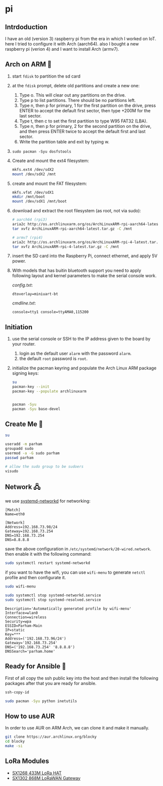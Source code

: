 # pi

## Intrdoduction

I have an old (version 3) raspberry pi from the era in which I worked on IoT. here I tried to configure it with Arch (aarch64).
also I bought a new raspberry pi (verion 4) and I want to install Arch (armv7).

## Arch on ARM 💪

1. start `fdisk` to partition the sd card
2. at the `fdisk` prompt, delete old partitions and create a new one:
   1. Type o. This will clear out any partitions on the drive.
   2. Type p to list partitions. There should be no partitions left.
   3. Type n, then p for primary, 1 for the first partition on the drive, press ENTER to accept the default first sector, then type +200M for the last sector.
   4. Type t, then c to set the first partition to type W95 FAT32 (LBA).
   5. Type n, then p for primary, 2 for the second partition on the drive, and then press ENTER twice to accept the default first and last sector.
   6. Write the partition table and exit by typing w.
3. `sudo pacman -Syu dosfstools`
4. Create and mount the ext4 filesystem:

   ```sh
   mkfs.ext4 /dev/sdX2
   mount /dev/sdX2 /mnt
   ```

5. create and mount the FAT filesystem:

   ```sh
   mkfs.vfat /dev/sdX1
   mkdir /mnt/boot
   mount /dev/sdX1 /mnt/boot
   ```

6. download and extract the root filesystem (as root, not via sudo):

   ```sh
   # aarch64 (rpi3)
   aria2c http://os.archlinuxarm.org/os/ArchLinuxARM-rpi-aarch64-latest.tar.gz
   tar xvfz ArchLinuxARM-rpi-aarch64-latest.tar.gz -C /mnt
   ```

   ```sh
   # armv7 (rpi4)
   aria2c http://os.archlinuxarm.org/os/ArchLinuxARM-rpi-4-latest.tar.gz
   tar xvfz ArchLinuxARM-rpi-4-latest.tar.gz -C /mnt
   ```

7. insert the SD card into the Raspberry Pi, connect ethernet, and apply 5V power.
8. With models that has buitin bluetooth support you need to apply following layout and kernel parameters to make the serial console work.

   _config.txt_:

   ```
   dtoverlay=miniuart-bt
   ```

   _cmdline.txt_:

   ```
   console=tty1 console=ttyAMA0,115200
   ```

## Initiation

1. use the serial console or SSH to the IP address given to the board by your router.
   1. login as the default user `alarm` with the password `alarm`.
   2. the default `root` password is `root`.
2. initialize the pacman keyring and populate the Arch Linux ARM package signing keys:

   ```sh
   su
   pacman-key --init
   pacman-key --populate archlinuxarm


   pacman -Syu
   pacman -Syu base-devel
   ```

## Create Me 🐼

```sh
su

useradd -m parham
groupadd sudo
usermod -a -G sudo parham
passwd parham

# allow the sudo group to be sudoers
visudo
```

## Network 🖧

we use [systemd-networkd](https://wiki.archlinux.org/title/Systemd-networkd) for networking:

```
[Match]
Name=eth0

[Network]
Address=192.168.73.98/24
Gateway=192.168.73.254
DNS=192.168.73.254
DNS=8.8.8.8
```

save the above configuration in `/etc/systemd/network/20-wired.network`. then enable it with the following command:

```sh
sudo systemctl restart systemd-networkd
```

if you want to have the wifi, you can use `wifi-menu` to generate `netctl` profile and then configurate it.

```sh
sudo wifi-menu

sudo systemctl stop systemd-networkd.service
sudo systemctl stop systemd-resolved.service
```

```
Description='Automatically generated profile by wifi-menu'
Interface=wlan0
Connection=wireless
Security=wpa
ESSID=Parham-Main
IP=static
Key=***
Address=('192.168.73.96/24')
Gateway='192.168.73.254'
DNS=('192.168.73.254' '8.8.8.8')
DNSSearch='parham.home'
```

## Ready for Ansible 🚀

First of all copy the ssh public key into the host and then install the following packages after that you are ready for ansible.

```sh
ssh-copy-id
```

```sh
sudo pacman -Syu python inetutils
```

## How to use AUR

In order to use AUR on ARM Arch, we can clone it and make it manually.

```sh
git clone https://aur.archlinux.org/blocky
cd blocky
make -si
```

## LoRa Modules

- [SX1268 433M LoRa HAT](https://www.waveshare.com/wiki/SX1268_433M_LoRa_HAT)
- [SX1302 868M LoRaWAN Gateway](https://www.waveshare.com/wiki/SX1302_868M_LoRaWAN_Gateway)
